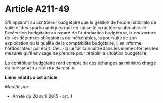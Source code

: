 # Article A211-49

S'il apparaît au contrôleur budgétaire que la gestion de l'école nationale de voile et des sports nautiques met en cause le
caractère soutenable de l'exécution budgétaire au regard de l'autorisation budgétaire, la couverture de ses dépenses
obligatoires ou inéluctables, la poursuite de son exploitation ou la qualité de la comptabilité budgétaire, il en informe
l'ordonnateur par écrit. Celui-ci lui fait connaître dans les mêmes formes les mesures qu'il envisage de prendre pour
rétablir la situation budgétaire. 

Le contrôleur budgétaire rend compte de ces échanges au ministre chargé du budget et au ministre de tutelle.

**Liens relatifs à cet article**

_Modifié par_:

  - Arrêté du 20 avril 2015 - art. 1
